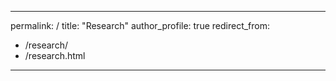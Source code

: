 
---
permalink: /
title: "Research"
author_profile: true
redirect_from: 
  - /research/
  - /research.html
---
